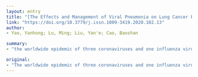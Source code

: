 ```yaml
---
layout: entry
title: "[The Effects and Management of Viral Pneumonia on Lung Cancer Patients]"
link: "https://doi.org/10.3779/j.issn.1009-3419.2020.102.13"
author:
- Yao, Yanhong; Lu, Ming; Liu, Yan'e; Cao, Baoshan

summary:
- "the worldwide epidemic of three coronaviruses and one influenza virus in 21st century has seriously threatened human health. The patients with lung cancer are more susceptible to viral infection and have a worse prognosis due to the advanced age and the systemic immunosuppressive state caused by malignancy itself and the anticancer treatments. Control measures against viral outbreaks may interfere with routine diagnosis and treatment of lung cancer patients. This is particularly important during virus epidemic prevention and control."

original:
- "The worldwide epidemic of three coronaviruses and one influenza virus in 21st century have seriously threatened human health. Infection with these viruses can cause respiratory symptoms. The patients with lung cancer are more susceptible to viral infection and have a worse prognosis due to the advanced age and the systemic immunosuppressive state caused by malignancy itself and the anticancer treatments. In addition, without sufficient clinical awareness, a missed diagnosis of viral pneumonia may occur due to the fever and respiratory symptoms caused by lung cancer and its secondary diseases. Furthermore, control measures against viral outbreaks may interfere with routine diagnosis and treatment of lung cancer patients. Therefore, scientific protection and individualized management of lung cancer patients are particularly important during virus epidemic prevention and control. Here, we systematically reviewed the epidemiological and clinical characteristics of viral pneumonia, its impact on patients with lung cancer and the differential diagnosis of lung cancer-related respiratory manifestations, aiming to provide guidance for the individual management of lung cancer patients during the prevention and control of viral pneumonia epidemic."
---
```


